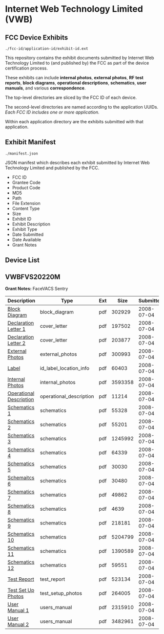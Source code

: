 # Internet Web Technology Limited (VWB)
## FCC Device Exhibits

```
./fcc-id/application-id/exhibit-id.ext
```

This repository contains the exhibit documents submitted by Internet Web Technology Limited to (and published by) the FCC as part of the device certification process.

These exhibits can include **internal photos**, **external photos**, **RF test reports**, **block diagrams**, **operational descriptions**, **schematics**, **user manuals**, and various **correspondence**.

The top-level directories are sliced by the FCC ID of each device.

The second-level directories are named according to the application UUIDs. *Each FCC ID includes one or more application.*

Within each application directory are the exhibits submitted with that application. 

## Exhibit Manifest

```
./manifest.json
```

JSON manifest which describes each exhibit submitted by Internet Web Technology Limited and published by the FCC.

- FCC ID
- Grantee Code
- Product Code
- MD5
- Path
- File Extension
- Content Type
- Size
- Exhibit ID
- Exhibit Description
- Exhibit Type
- Date Submitted
- Date Available
- Grant Notes

## Device List
## VWBFVS20220M
**Grant Notes:** FaceVACS Sentry

| Description | Type | Ext | Size | Submitted | Available |
| ----------- | ---- | --- | ---- | --------- | --------- |
| [Block Diagram](VWBFVS20220M/209ad3d2e7f4fdea7c70db29266a423e/965394.pdf) | block_diagram | pdf | 302929 | 2008-07-04 | 2008-07-04 |
| [Declaration Letter 1](VWBFVS20220M/209ad3d2e7f4fdea7c70db29266a423e/965395.pdf) | cover_letter | pdf | 197502 | 2008-07-04 | 2008-07-04 |
| [Declaration Letter 2](VWBFVS20220M/209ad3d2e7f4fdea7c70db29266a423e/965396.pdf) | cover_letter | pdf | 203877 | 2008-07-04 | 2008-07-04 |
| [External Photos](VWBFVS20220M/209ad3d2e7f4fdea7c70db29266a423e/965397.pdf) | external_photos | pdf | 300993 | 2008-07-04 | 2008-07-04 |
| [Label](VWBFVS20220M/209ad3d2e7f4fdea7c70db29266a423e/965398.pdf) | id_label_location_info | pdf | 60403 | 2008-07-04 | 2008-07-04 |
| [Internal Photos](VWBFVS20220M/209ad3d2e7f4fdea7c70db29266a423e/965399.pdf) | internal_photos | pdf | 3593358 | 2008-07-04 | 2008-07-04 |
| [Operational Description](VWBFVS20220M/209ad3d2e7f4fdea7c70db29266a423e/965400.pdf) | operational_description | pdf | 11214 | 2008-07-04 | 2008-07-04 |
| [Schematics 1](VWBFVS20220M/209ad3d2e7f4fdea7c70db29266a423e/965405.pdf) | schematics | pdf | 55328 | 2008-07-04 | 2008-07-04 |
| [Schematics 2](VWBFVS20220M/209ad3d2e7f4fdea7c70db29266a423e/965406.pdf) | schematics | pdf | 55201 | 2008-07-04 | 2008-07-04 |
| [Schematics 3](VWBFVS20220M/209ad3d2e7f4fdea7c70db29266a423e/965407.pdf) | schematics | pdf | 1245992 | 2008-07-04 | 2008-07-04 |
| [Schematics 4](VWBFVS20220M/209ad3d2e7f4fdea7c70db29266a423e/965408.pdf) | schematics | pdf | 64339 | 2008-07-04 | 2008-07-04 |
| [Schematics 5](VWBFVS20220M/209ad3d2e7f4fdea7c70db29266a423e/965409.pdf) | schematics | pdf | 30030 | 2008-07-04 | 2008-07-04 |
| [Schemaitcs 6](VWBFVS20220M/209ad3d2e7f4fdea7c70db29266a423e/965410.pdf) | schematics | pdf | 30480 | 2008-07-04 | 2008-07-04 |
| [Schematics 7](VWBFVS20220M/209ad3d2e7f4fdea7c70db29266a423e/965411.pdf) | schematics | pdf | 49862 | 2008-07-04 | 2008-07-04 |
| [Schematics 8](VWBFVS20220M/209ad3d2e7f4fdea7c70db29266a423e/965412.pdf) | schematics | pdf | 4639 | 2008-07-04 | 2008-07-04 |
| [Schematics 9](VWBFVS20220M/209ad3d2e7f4fdea7c70db29266a423e/965413.pdf) | schematics | pdf | 218181 | 2008-07-04 | 2008-07-04 |
| [Schematics 10](VWBFVS20220M/209ad3d2e7f4fdea7c70db29266a423e/965414.pdf) | schematics | pdf | 5204799 | 2008-07-04 | 2008-07-04 |
| [Schematics 11](VWBFVS20220M/209ad3d2e7f4fdea7c70db29266a423e/965415.pdf) | schematics | pdf | 1390589 | 2008-07-04 | 2008-07-04 |
| [Schematics 12](VWBFVS20220M/209ad3d2e7f4fdea7c70db29266a423e/965416.pdf) | schematics | pdf | 59551 | 2008-07-04 | 2008-07-04 |
| [Test Report](VWBFVS20220M/209ad3d2e7f4fdea7c70db29266a423e/965402.pdf) | test_report | pdf | 523134 | 2008-07-04 | 2008-07-04 |
| [Test Set Up Photos](VWBFVS20220M/209ad3d2e7f4fdea7c70db29266a423e/965401.pdf) | test_setup_photos | pdf | 264005 | 2008-07-04 | 2008-07-04 |
| [User Manual 1](VWBFVS20220M/209ad3d2e7f4fdea7c70db29266a423e/965403.pdf) | users_manual | pdf | 2315910 | 2008-07-04 | 2008-07-04 |
| [User Manual 2](VWBFVS20220M/209ad3d2e7f4fdea7c70db29266a423e/965404.pdf) | users_manual | pdf | 3482961 | 2008-07-04 | 2008-07-04 |
